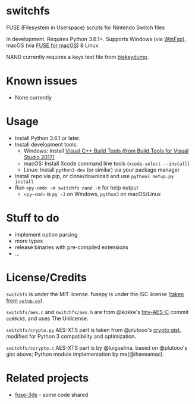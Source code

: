 # switchfs

FUSE (Filesystem in Userspace) scripts for Nintendo Switch files

In development. Requires Python 3.6.1+. Supports Windows (via [WinFsp](http://www.secfs.net/winfsp/)), macOS (via [FUSE for macOS](https://osxfuse.github.io)) & Linux.

NAND currently requires a keys text file from [biskeydump](https://switchtools.sshnuke.net).

# Known issues
* None currently

# Usage
* Install Python 3.6.1 or later.
* Install development tools:
  * Windows: Install [Visual C++ Build Tools (from Build Tools for Visual Studio 2017)](http://landinghub.visualstudio.com/visual-cpp-build-tools)
  * macOS: Install Xcode command line tools (`xcode-select --install`)
  * Linux: Install `python3-dev` (or similar) via your package manager
* Install repo via pip, or clone/download and use `python3 setup.py install`
* Run `<py-cmd> -m switchfs nand -h` for help output
  * `<py-cmd>` is `py -3` on Windows, `python3` on macOS/Linux

# Stuff to do
* implement option parsing
* more types
* release binaries with pre-compiled extensions
* ...

# License/Credits
`switchfs` is under the MIT license. fusepy is under the ISC license ([taken from `setup.py`](https://github.com/fusepy/fusepy/blob/b5f87a1855119d55c755c2c4c8b1da346365629d/setup.py)).

`switchfs/aes.c` and `switchfs/aes.h` are from @kokke's [tiny-AES-C](https://github.com/kokke/tiny-AES-c) commit `ee68cb8`, and uses The Unlicense.

`switchfs/crypto.py` AES-XTS part is taken from @plutooo's [crypto gist](https://gist.github.com/plutooo/fd4b22e7f533e780c1759057095d7896), modified for Python 3 compatibility and optimization.

`switchfs/ccrypto.c` AES-XTS part is by @luigoalma, based on @plutooo's gist above; Python module implementation by me(@ihaveamac).

# Related projects
* [fuse-3ds](https://github.com/ihaveamac/fuse-3ds) - some code shared
